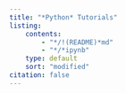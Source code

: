 ```yaml
---
title: "*Python* Tutorials"
listing:
    contents:
        - "*/!(README)*md"
        - "*/*ipynb"
    type: default
    sort: "modified"
citation: false     
---
```

